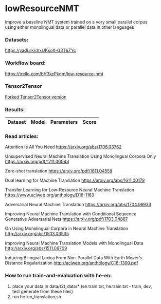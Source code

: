 # lowResourceNMT
Improve a baseline NMT system trained on a very small parallel corpus using either monolingual data or parallel data in other languages

### Datasets:
https://yadi.sk/d/xUKsoX-G3T6ZYc

### Workflow board:
https://trello.com/b/f3kcPkqm/low-resource-nmt

### Tensor2Tensor
[Forked Tensor2Tensor version](https://github.com/AlAntonov/tensor2tensor)

### Results:
Dataset | Model | Parameters | Score
------- | ----- | ---------- | -----

### Read articles:
Attention Is All You Need https://arxiv.org/abs/1706.03762

Unsupervised Neural Machine Translation Using Monolingual Corpora Only https://arxiv.org/pdf/1711.00043

Zero-shot translation https://arxiv.org/pdf/1611.04558

Dual learning for Machine Translation https://arxiv.org/abs/1611.00179 

Transfer Learning for Low-Resource Neural Machine Translation https://www.aclweb.org/anthology/D16-1163

Adversarial Neural Machine Translation https://arxiv.org/abs/1704.06933

Improving Neural Machine Translation with Conditional Sequence Generative Adversarial Nets https://arxiv.org/pdf/1703.04887

On Using Monolingual Corpora in Neural Machine Translation http://arxiv.org/abs/1503.03535

Improving Neural Machine Translation Models with Monolingual Data http://arxiv.org/abs/1511.06709

Inducing Bilingual Lexica From Non-Parallel Data With Earth Mover’s Distance Regularization http://aclweb.org/anthology/C16-1300.pdf

### How to run train-and-evaluation with he-en:
1) place your data in data/t2t_data/* (en.train.txt, he.train.txt - train, dev, test generate from these files)
2) run he-en_translation.sh
